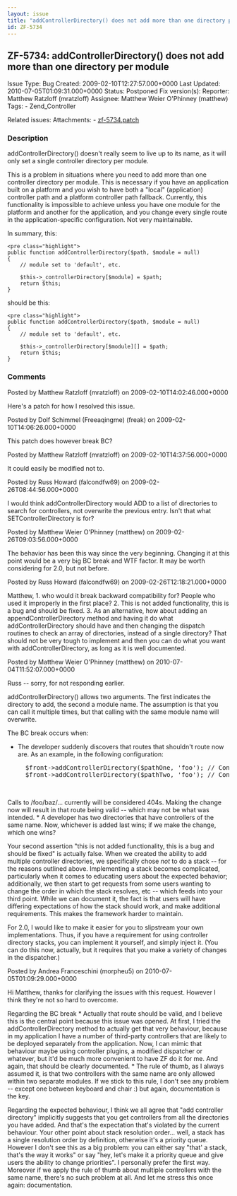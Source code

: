 ```yaml
---
layout: issue
title: "addControllerDirectory() does not add more than one directory per module"
id: ZF-5734
---
```


ZF-5734: addControllerDirectory() does not add more than one directory per module
---------------------------------------------------------------------------------

 Issue Type: Bug Created: 2009-02-10T12:27:57.000+0000 Last Updated: 2010-07-05T01:09:31.000+0000 Status: Postponed Fix version(s): 
 Reporter:  Matthew Ratzloff (mratzloff)  Assignee:  Matthew Weier O'Phinney (matthew)  Tags: - Zend\_Controller
 
 Related issues: 
 Attachments: - [zf-5734.patch](/issues/secure/attachment/11740/zf-5734.patch)
 
### Description

addControllerDirectory() doesn't really seem to live up to its name, as it will only set a single controller directory per module.

This is a problem in situations where you need to add more than one controller directory per module. This is necessary if you have an application built on a platform and you wish to have both a "local" (application) controller path and a platform controller path fallback. Currently, this functionality is impossible to achieve unless you have one module for the platform and another for the application, and you change every single route in the application-specific configuration. Not very maintainable.

In summary, this:

 
    <pre class="highlight">
    public function addControllerDirectory($path, $module = null)
    {
        // module set to 'default', etc.
    
        $this->_controllerDirectory[$module] = $path;
        return $this;
    }


should be this:

 
    <pre class="highlight">
    public function addControllerDirectory($path, $module = null)
    {
        // module set to 'default', etc.
    
        $this->_controllerDirectory[$module][] = $path;
        return $this;
    }


 

 

### Comments

Posted by Matthew Ratzloff (mratzloff) on 2009-02-10T14:02:46.000+0000

Here's a patch for how I resolved this issue.

 

 

Posted by Dolf Schimmel (Freeaqingme) (freak) on 2009-02-10T14:06:26.000+0000

This patch does however break BC?

 

 

Posted by Matthew Ratzloff (mratzloff) on 2009-02-10T14:37:56.000+0000

It could easily be modified not to.

 

 

Posted by Russ Howard (falcondfw69) on 2009-02-26T08:44:56.000+0000

I would think addControllerDirectory would ADD to a list of directories to search for controllers, not overwrite the previous entry. Isn't that what SETControllerDirectory is for?

 

 

Posted by Matthew Weier O'Phinney (matthew) on 2009-02-26T09:03:56.000+0000

The behavior has been this way since the very beginning. Changing it at this point would be a very big BC break and WTF factor. It may be worth considering for 2.0, but not before.

 

 

Posted by Russ Howard (falcondfw69) on 2009-02-26T12:18:21.000+0000

Matthew, 1. who would it break backward compatibility for? People who used it improperly in the first place? 2. This is not added functionality, this is a bug and should be fixed. 3. As an alternative, how about adding an appendControllerDirectory method and having it do what addControllerDirectory should have and then changing the dispatch routines to check an array of directories, instead of a single directory? That should not be very tough to implement and then you can do what you want with addControllerDirectory, as long as it is well documented.

 

 

Posted by Matthew Weier O'Phinney (matthew) on 2010-07-04T11:52:07.000+0000

Russ -- sorry, for not responding earlier.

addControllerDirectory() allows two arguments. The first indicates the directory to add, the second a module name. The assumption is that you can call it multiple times, but that calling with the same module name will overwrite.

The BC break occurs when:

- The developer suddenly discovers that routes that shouldn't route now are. As an example, in the following configuration:
 

    <pre class="highlight">
    $front->addControllerDirectory($pathOne, 'foo'); // Contains 'bar' and 'baz' controllers
    $front->addControllerDirectory($pathTwo, 'foo'); // Contains 'bar' and 'bat' controllers


Calls to /foo/baz/... currently will be considered 404s. Making the change now will result in that route being valid -- which may not be what was intended. \* A developer has two directories that have controllers of the same name. Now, whichever is added last wins; if we make the change, which one wins?

Your second assertion "this is not added functionality, this is a bug and should be fixed" is actually false. When we created the ability to add multiple controller directories, we specifically chose _not_ to do a stack -- for the reasons outlined above. Implementing a stack becomes complicated, particularly when it comes to educating users about the expected behavior; additionally, we then start to get requests from some users wanting to change the order in which the stack resolves, etc -- which feeds into your third point. While we can document it, the fact is that users will have differing expectations of how the stack should work, and make additional requirements. This makes the framework harder to maintain.

For 2.0, I would like to make it easier for you to slipstream your own implementations. Thus, if you have a requirement for using controller directory stacks, you can implement it yourself, and simply inject it. (You can do this now, actually, but it requires that you make a variety of changes in the dispatcher.)

 

 

Posted by Andrea Franceschini (morpheu5) on 2010-07-05T01:09:29.000+0000

Hi Matthew, thanks for clarifying the issues with this request. However I think they're not so hard to overcome.

Regarding the BC break \* Actually that route should be valid, and I believe this is the central point because this issue was opened. At first, I tried the addControllerDirectory method to actually get that very behaviour, because in my application I have a number of third-party controllers that are likely to be deployed separately from the application. Now, I can mimic that behaviour maybe using controller plugins, a modified dispatcher or whatever, but it'd be much more convenient to have ZF do it for me. And again, that should be clearly documented. \* The rule of thumb, as I always assumed it, is that two controllers with the same name are only allowed within two separate modules. If we stick to this rule, I don't see any problem -- except one between keyboard and chair :) but again, documentation is the key.

Regarding the expected behaviour, I think we all agree that "add controller directory" implicitly suggests that you get controllers from all the directories you have added. And that's the expectation that's violated by the current behaviour. Your other point about stack resolution order... well, a stack has a single resolution order by definition, otherwise it's a priority queue. However I don't see this as a big problem: you can either say "that' a stack, that's the way it works" or say "hey, let's make it a priority queue and give users the ability to change priorities". I personally prefer the first way. Moreover if we apply the rule of thumb about multiple controllers with the same name, there's no such problem at all. And let me stress this once again: documentation.

 

 
